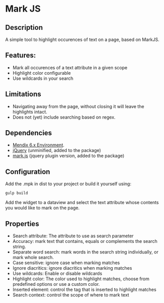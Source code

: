 Mark JS
=============


## Description

A simple tool to highlight occurences of text on a page, based on MarkJS.

## Features:
- Mark all occurences of a text attribute in a given scope
- Highlight color configurable
- Use wildcards in your search

## Limitations
- Navigating away from the page, without closing it will leave the highlights intact.
- Does not (yet) include searching based on regex. 

## Dependencies

- [Mendix 6.x Environment](https://appstore.mendix.com/).
- [jQuery](http://jquery.com/download/) (unminified, added to the package)
- [mark.js](https://www.markjs.io) (jquery plugin version, added to the package)

## Configuration

Add the .mpk in dist to your project or build it yourself using:

```
gulp build
```

Add the widget to a dataview and select the text attribute whose contents you would like to mark on the page.

## Properties

- Search attribute: The attribute to use as search parameter
- Accuracy: mark text that contains, equals or complements the search string.
- Separate word search: mark words in the search string individually, or mark whole search.
- Case sensitive: ignore case when marking matches
- Ignore diacritics: ignore diacritics when marking matches
- Use wildcards: Enable or disable wildcards
- Highlight color: The color used to highlight matches, choose from predefined options or use a custom color.
- Inserted element: control the tag that is inserted to highlight matches
- Search context: control the scope of where to mark text